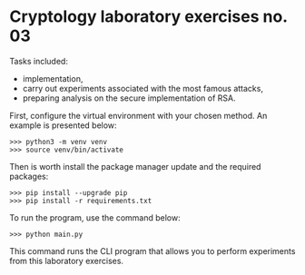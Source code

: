 # Cryptology laboratory exercises no. 03

Tasks included:
- implementation,
- carry out experiments associated with the most famous attacks,
- preparing analysis on the secure implementation of RSA.


First, configure the virtual environment with your chosen method.
An example is presented below:
```
>>> python3 -m venv venv
>>> source venv/bin/activate
```
Then is worth install the package manager update and the required packages:
```
>>> pip install --upgrade pip
>>> pip install -r requirements.txt
```
To run the program, use the command below:
```
>>> python main.py
```
This command runs the CLI program that allows you to perform experiments from this laboratory exercises.
